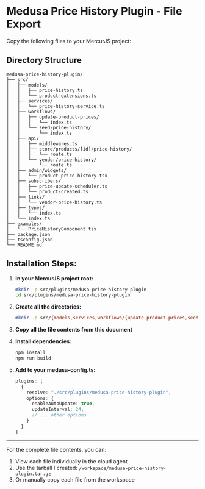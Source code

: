 # Medusa Price History Plugin - File Export

Copy the following files to your MercurJS project:

## Directory Structure
```
medusa-price-history-plugin/
├── src/
│   ├── models/
│   │   ├── price-history.ts
│   │   └── product-extensions.ts
│   ├── services/
│   │   └── price-history-service.ts
│   ├── workflows/
│   │   ├── update-product-prices/
│   │   │   └── index.ts
│   │   └── seed-price-history/
│   │       └── index.ts
│   ├── api/
│   │   ├── middlewares.ts
│   │   ├── store/products/[id]/price-history/
│   │   │   └── route.ts
│   │   └── vendor/price-history/
│   │       └── route.ts
│   ├── admin/widgets/
│   │   └── product-price-history.tsx
│   ├── subscribers/
│   │   ├── price-update-scheduler.ts
│   │   └── product-created.ts
│   ├── links/
│   │   └── vendor-price-history.ts
│   ├── types/
│   │   └── index.ts
│   └── index.ts
├── examples/
│   └── PriceHistoryComponent.tsx
├── package.json
├── tsconfig.json
└── README.md
```

## Installation Steps:

1. **In your MercurJS project root:**
   ```bash
   mkdir -p src/plugins/medusa-price-history-plugin
   cd src/plugins/medusa-price-history-plugin
   ```

2. **Create all the directories:**
   ```bash
   mkdir -p src/{models,services,workflows/{update-product-prices,seed-price-history},api/{store/products/\[id\]/price-history,vendor/price-history},admin/widgets,subscribers,links,types} examples
   ```

3. **Copy all the file contents from this document**

4. **Install dependencies:**
   ```bash
   npm install
   npm run build
   ```

5. **Add to your medusa-config.ts:**
   ```typescript
   plugins: [
     {
       resolve: "./src/plugins/medusa-price-history-plugin",
       options: {
         enableAutoUpdate: true,
         updateInterval: 24,
         // ... other options
       }
     }
   ]
   ```

---

For the complete file contents, you can:
1. View each file individually in the cloud agent
2. Use the tarball I created: `/workspace/medusa-price-history-plugin.tar.gz`
3. Or manually copy each file from the workspace